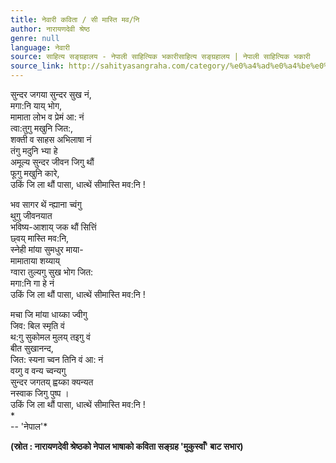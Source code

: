 ```yaml
---
title: नेवारी कविता / सी मास्ति मव/नि
author: नारायणदेवी श्रेष्ठ
genre: null
language: नेवारी
source: साहित्य सङ्ग्रहालय - नेपाली साहित्यिक भकारीसाहित्य सङ्ग्रहालय | नेपाली साहित्यिक भकारी
source_link: http://sahityasangraha.com/category/%e0%a4%ad%e0%a4%be%e0%a4%b7%e0%a4%be-%e0%a4%ad%e0%a4%be%e0%a4%b7%e0%a5%80-%e0%a4%b8%e0%a4%be%e0%a4%b9%e0%a4%bf%e0%a4%a4%e0%a5%8d%e0%a4%af/%e0%a4%a8%e0%a5%87%e0%a4%b5%e0%a4%be%e0%a4%b0%e0%a5%80-%e0%a4%b0%e0%a4%9a%e0%a4%a8%e0%a4%be/
---
```


सुन्दर जगया सुन्दर सुख नं,  
मगा:नि याय् भोग,  
मामाता लोभ व प्रेमं आ: नं  
त्वा:तुगु मखुनि जित:,  
शक्ती व साहस अभिलाषा नं  
तंगु मदुनि भ्या हे  
अमूल्य सुन्दर जीवन जिगु थौं  
फूगु मखुनि कारे,  
उकिं जि ला थौं पासा, धात्थें सीमास्ति मव:नि !

भव सागर थें न्ह्याना च्वंगु  
थुगु जीवनयात  
भविष्य-आशाय् जक थौं सित्तिं  
छ्वय् मास्ति मव:नि,  
स्नेही मांया सुमधुर माया-  
मामाताया शय्याय्  
ग्वारा तुल्यगु सुख भोग जित:  
मगा:नि गा हे नं  
उकिं जि ला थौं पासा, धात्थें सीमास्ति मव:नि !

मचा जि मांया धाय्का ज्वीगु  
जिव: बिल स्‍मृति वं  
थ:गु सुकोमल मुलय् तइगु वं  
बीत सुखानन्द,  
जित: स्यना च्वन तिनि वं आ: नं  
वय्गु व वन्य च्वन्यगु  
सुन्दर जगतय् ह्वय्का क्यन्यत  
नस्वाक जिगु पुष्प ।  
उकिं जि ला थौं पासा, धात्थें सीमास्ति मव:नि !  
\*  
-- 'नेपाल'\*

**(स्रोत : नारायणदेवी श्रेष्ठको नेपाल भाषाको कविता सङ्ग्रह 'मुकुस्वाँ' बाट सभार)**

